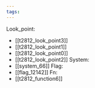 ```yaml
---
tags:
---
```

Look_point:
- [[t2812_look_point3]]
- [[t2812_look_point1]]
- [[t2812_look_point0]]
- [[t2812_look_point2]]
System:
- [[system_66]]
Flag:
- [[flag_12142]]
Fn:
- [[t2812_function6]]
